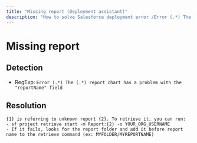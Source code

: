 ```yaml
---
title: "Missing report (Deployment assistant)"
description: "How to solve Salesforce deployment error /Error (.*) The (.*) report chart has a problem with the "reportName" field/gm"
---
```

<!-- markdownlint-disable MD013 -->
# Missing report

## Detection

- RegExp: `Error (.*) The (.*) report chart has a problem with the "reportName" field`

## Resolution

```shell
{1} is referring to unknown report {2}. To retrieve it, you can run:
- sf project retrieve start -m Report:{2} -o YOUR_ORG_USERNAME
- If it fails, looks for the report folder and add it before report name to the retrieve command (ex: MYFOLDER/MYREPORTNAME)

```
